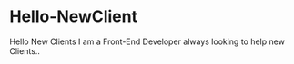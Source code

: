 # Hello-NewClient
Hello New Clients
I am a Front-End Developer always looking to help new Clients..
